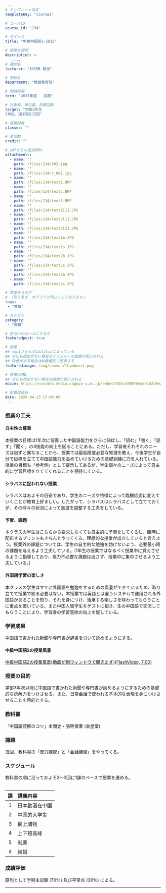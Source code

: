 ```yaml
---
# テンプレート指定
templateKey: "courses"

# コースID
course_id: "134"

# タイトル
title: "中級中国語2-2015"

# 簡単な説明
description: >-
   ....
# 講師名
lecturer: "杉村泰 教授"

# 部局名
department: "教養教育院"

# 開講時限
term: "2015年度	前期"

# 対象者、単位数、授業回数
target: "学部2年生
2単位、週1回全15回"

# 授業回数
classes: ""

# 単位数
credit: ""

# pdfなどの追加資料
attachments:
  - name: "" 
    path: /files/134/002.jpg
  - name: "" 
    path: /files/134/s_001.jpg
  - name: "" 
    path: /files/134/text1.BMP
  - name: "" 
    path: /files/134/text2.BMP
  - name: "" 
    path: /files/134/text3.BMP
  - name: "" 
    path: /files/134/text1[1].JPG
  - name: "" 
    path: /files/134/text2[1].JPG
  - name: "" 
    path: /files/134/text3[2].JPG
  - name: "" 
    path: /files/134/text1b.JPG
  - name: "" 
    path: /files/134/text1s.JPG
  - name: "" 
    path: /files/134/text2b.JPG
  - name: "" 
    path: /files/134/text2s.JPG
  - name: "" 
    path: /files/134/text3b.JPG
  - name: "" 
    path: /files/134/text3s.JPG

# 関連するタグ
# （取り急ぎ、カテゴリと同じにしてあります。）
tags:
 - "教養"

# カテゴリ
category:
 - "教養"

# 色付けのロールにするか
featuredpost: true

# 画像
## rootフォルダはstaticになっている
## なにも指定がない場合はデフォルトの画像が表示される
## 映像がある場合は映像優先で表示する
featuredimage: /img/common/thumbnail.png

# 映像のURL
## なにも指定がない場合は画像が表示される
movie: https://nuvideo.media.nagoya-u.ac.jp/embed/534ce26890eaee142b8eaa4f50f0c81edcf62c49

# 記事投稿日
date: 2020-04-13 17:40:06
---
```





### 授業の工夫

#### 自主性の尊重

本授業の目標は1年次に習得した中国語能力をさらに伸ばし、「読む」「書く」「話す」「聞く」の4技能の向上を図ることにある。ただし、学習者それぞれのニーズは自ずと異なることから、授業では最低限度必要な知識を教え、今後学生が自分で目標を立てて中国語能力を高めていけるための基礎訓練に力を入れている。授業の目標も「参考例」として提示してあるが、学生個々のニーズによって自主的に学習目標を立ててくれることを期待している。

#### シラバスに捉われない授業

シラバスはおよその目安であり、学生のニーズや特徴によって臨機応変に変えていくことが教育上好ましい。したがって、シラバスはシラバスとして立てておくが、その時々の状況によって進度を調整する工夫をしている。

#### 予習、課題

本クラスの学生はこちらから要求しなくても自主的に予習をしてくるし、臨時に配布するプリントもきちんとやってくる。理想的な授業が成立していると言えよう。授業外の課題については、学生の自主的な勉強を妨げないよう、必要最小限の課題を与えるよう工夫している。(1年生の授業ではなるべく授業中に覚えさせるように指導しており、極力不必要な課題は出さず、授業中に集中させるよう工夫している。)

#### 外国語学習の楽しさ

本クラスの学生はすでに外国語を勉強をするための素養ができているため、取り立てて授業で絞る必要はない。本授業では英語とは違うシステムで運用される外国語があることを知り、それを身につけ、活用する楽しさを味わってもらうことに重点を置いている。また中国人留学生をゲストに招き、生の中国語で交流してもらうことにより、学習者の学習意欲の向上を促している。

### 学習成果

中国語で書かれた新聞や専門書が辞書を引いて読めるようにする。

#### 中級中国語2の授業風景

[中級中国語2の授業風景(動画が別ウィンドウで開きます)(FlashVideo, 7:00)](https://nuvideo.media.nagoya-u.ac.jp/embed/0498c5179c5ca56bdecdfbd1e00fef36b4b8f556)





### 授業の目的

学部3年次以降に中国語で書かれた新聞や専門書が読めるようにするための基礎的な読解力をつけさせる。また、日常会話で使われる基本的な表現を身につけさせることを目的とする。

### 教科書

「中国語読解のコツ」本間史・張明傑著 (金星堂)

### 課題
毎回、教科書の「聴力練習」と「会話練習」をやってくる。


### スケジュール</h3>

<table class="basic" width="455">

教科書の順に沿っておよそ2〜3回に1課のペースで授業を進める。

| 課 | 講義内容 |
|:------------:|:---------|
|       1      | 日本動漫在中国 |
|       2      | 中国的大学生 |
|       3      | 網上購物 |
|       4      | 上下班高峰 |
|       5      | 就業 |
|       6      | 結婚 |









### 成績評価

原則として学期末試験 (70％) 及び平常点 (30％) による。



-----